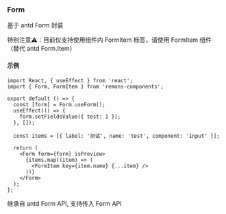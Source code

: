 ### Form

基于 antd Form 封装

<Alert type="error">
 特别注意⚠️：目前仅支持使用组件内 FormItem 标签，请使用 FormItem 组件（替代 antd Form.Item）
</Alert>

#### 示例

```tsx
import React, { useEffect } from 'react';
import { Form, FormItem } from 'remons-components';

export default () => {
  const [form] = Form.useForm();
  useEffect(() => {
    form.setFieldsValue({ test: 1 });
  }, []);

  const items = [{ label: '测试', name: 'test', component: 'input' }];

  return (
    <Form form={form} isPreview>
      {items.map((item) => (
        <FormItem key={item.name} {...item} />
      ))}
    </Form>
  );
};
```

<Alert type="info">
  继承自 antd Form API, 支持传入 Form API
</Alert>

<API exports='["IProps"]'></API>
